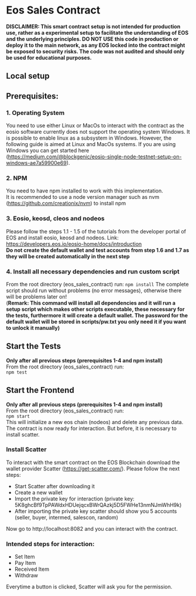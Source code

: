 # Eos Sales Contract

**DISCLAIMER: This smart contract setup is not intended for production use, rather as a experimental setup 
to facilitate the understanding of EOS and the underlying principles. DO NOT USE this code in production or deploy it 
to the main network, as any EOS locked into the contract might be exposed to security risks. The code was not audited and 
should only be used for educational purposes.**

## Local setup

## Prerequisites:

### 1. Operating System
You need to use either Linux or MacOs to interact with the contract as the eosio software currently does not support the operating system Windows. It is possible to enable linux as a subsystem in Windows. 
However, the following guide is aimed at Linux and MacOs systems. 
If you are using Windows you can get started here (https://medium.com/@blockgenic/eosio-single-node-testnet-setup-on-windows-ae7a59900e69).

### 2. NPM
You need to have npm installed to work with this implementation.  
It is recommended to use a node version manager such as nvm  (https://github.com/creationix/nvm) to install npm

### 3. Eosio, keosd, cleos and nodeos
Please follow the steps 1.1 - 1.5 of the tutorials from the developer portal of EOS and install eosio, keosd and nodeos. Link: https://developers.eos.io/eosio-home/docs/introduction  
**Do not create the default wallet and test accounts from step 1.6 and 1.7 as they will be created automatically in the next step**

<!-- ### 4. Script setup
Unfortunately, there is also some bash configs which need to be established. As there is currently no local test suit available for EOS. The instructions are as follows:
- Open a terminal and navigate into the scripts directory (from root this is: `cd scripts`)
- Next run the command `chmod 700 oneTimeSetup.sh` (this will allow you to execute the setup script)
- After this, type `./oneTimeSetup.sh` into the terminal (this will run the initialization script - every command must be executed in **scripts** directory)
- There should be no warnings in the console after executing the script, if there are please try to fix the errors by troubleshooting. Otherwise, you are not able to run the contract locally. 

(**Remark: This script will make other scripts executable which are necessary for the tests, furthermore it will create a default wallet)**   -->

<!-- Quick command guide (from eos_contract_sales):  
`cd scripts`  
`chmod 700 oneTimeSetup.sh`  
`./oneTimeSetup.sh`  
 -->

### 4. Install all necessary dependencies and run custom script
From the root directory (eos_sales_contract) run: 
`npm install` 
The complete script should run without problems (no error messages), otherwise there will be problems later on!  
(**Remark: This command will install all dependencies and it will run a setup script which makes other scripts executable, these necessary for the tests, furthermore it will create a default wallet. The password for the default wallet will be stored in scripts/pw.txt you only need it if you want to unlock it manually)** 
## Start the Tests
**Only after all previous steps (prerequisites 1-4 and npm install)**  
From the root directory (eos_sales_contract) run:  
`npm test`

## Start the Frontend

**Only after all previous steps (prerequisites 1-4 and npm install)**  
From the root directory (eos_sales_contract) run:  
`npm start`  
This will initialize a new eos chain (nodeos) and delete any previous data. 
The contract is now ready for interaction. But before, it is necessary to install scatter.

### Install Scatter  

To interact with the smart contract on the EOS Blockchain download the wallet provider Scatter (https://get-scatter.com/). Please follow the next steps:
- Start Scatter after downloading it
- Create a new wallet
- Import the private key for interaction (private key: 5K8ghcBf9TpPAWdxHDUejqcxBWrQAzkj5D5FWHe13nmNJmWhH9k)
- After importing the private key scatter should show you 5 accounts (seller, buyer, intermed, salescon, random)

Now go to http://localhost:8082 and you can interact with the contract.

### Intended steps for interaction: 
- Set Item
- Pay Item
- Received Item
- Withdraw

Everytime a button is clicked, Scatter will ask you for the permission.



